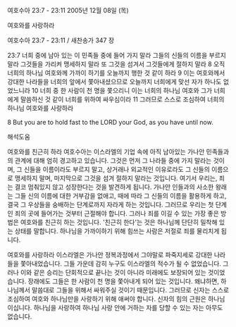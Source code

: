 여호수아 23:7 - 23:11 
2005년 12월 08일 (목)

여호와를 사랑하라



여호수아 23:7 - 23:11 / 새찬송가 347 장


23:7 너희 중에 남아 있는 이 민족들 중에 들어 가지 말라 그들의 신들의 이름을 부르지 말라 그것들을 가리켜 맹세하지 말라 또 그것을 섬겨서 그것들에게 절하지 말라 8 오직 너희의 하나님 여호와께 가까이 하기를 오늘까지 행한 것 같이 하라 9 이는 여호와께서 강대한 나라들을 너희의 앞에서 쫓아내셨으므로 오늘까지 너희에게 맞선 자가 하나도 없었느니라 10 너희 중 한 사람이 천 명을 쫓으리니 이는 너희의 하나님 여호와 그가 너희에게 말씀하신 것 같이 너희를 위하여 싸우심이라 11 그러므로 스스로 조심하여 너희의 하나님 여호와를 사랑하라 

8 But you are to hold fast to the LORD your God, as you have until now.

해석도움





여호와를 친근히 하라 
여호수아는 이스라엘의 기업 속에 아직 남아있는 가나안 민족들과의 관계에 대해 엄히 경고하고 있습니다. 그것은 먼저 그 나라들 중에 가지 말라는 것이며, 그 신들을 이름이라도 부르지 말고, 상거래나 외교적인 이유로라도 그 신들의 이름으로 맹세하지 말며, 마지막으로 그것을 섬겨 절하지 말라는 것입니다. 여기서 우리는, 죄는 결코 멈춰있지 않고 성장한다는 것을 발견하게 됩니다. 가나안 인들과의 사소한 왕래는 그들 신의 이름에 대한 거부감을 없애고, 때에 따라 그 신들의 이름을 활용하게 하고, 결국 그 우상들을 숭배하는 단계로까지 자라게 하는 것입니다. 그러므로 우리는 첫 단계인 죄의 곳에 들어가는 것부터 근절해야 합니다. 그러나 죄를 이길 수 있는 가장 좋은 방법은 여호와를 친근히 하는 것입니다. '친근히 한다'는 것은 하나님께 단단히 밀착해 있는 상태를 말합니다. 하나님을 가까이하기 위해 힘쓰는 사람은 저절로 죄를 물리치게 됩니다. 

여호와를 사랑하라 
이스라엘은 가나안 정복과정에서 그야말로 파죽지세로 강대한 나라들을 쫓아내었습니다. 그들 가운데 감히 누구도 이스라엘의 적수가 될 수 없었습니다. 그러나 이와 같은 승리는 단회적으로 끝나는 것이 아니라 미래에도 보장되어 있는 것이었습니다. 장래에도 그들은 한 사람이 천 명을 쫓아내게 되어 있는 것입니다. 왜냐하면, 하나님께서 말씀대로 그들을 위해서 싸워주실 것이기 때문입니다. 그러므로 신자는 스스로 조심하여 여호와 하나님만을 사랑하기 위해 애써야 합니다. 신자의 힘의 근원은 하나님이십니다. 하나님을 사랑하여 하나님 사랑 안에 거하는 자를 당할 수 있는 자는 아무도 없습니다.